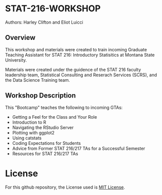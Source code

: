 # STAT-216-WORKSHOP
Authors: Harley Clifton and Eliot Luicci

## Overview
This workshop and materials were created to train incoming Graduate Teaching Assistant for STAT 216: Introductory Statisitics at Montana State University.

Materials were created under the guidence of the STAT 216 faculty leadership team, Statistical Consulting and Reserach Services (SCRS), and the Data Science Training team.

## Workshop Description
This "Bootcamp" teaches the following to incoming GTAs:

- Getting a Feel for the Class and Your Role
- Introduction to R
- Navigating the RStudio Server
- Plotting with ggplot2
- Using catstats
- Coding Expectations for Students
- Advice from Former STAT 216/217 TAs for a Successful Semester
- Resources for STAT 216/217 TAs

# License
For this github repository, the License used is [MIT License](https://opensource.org/license/mit/).
